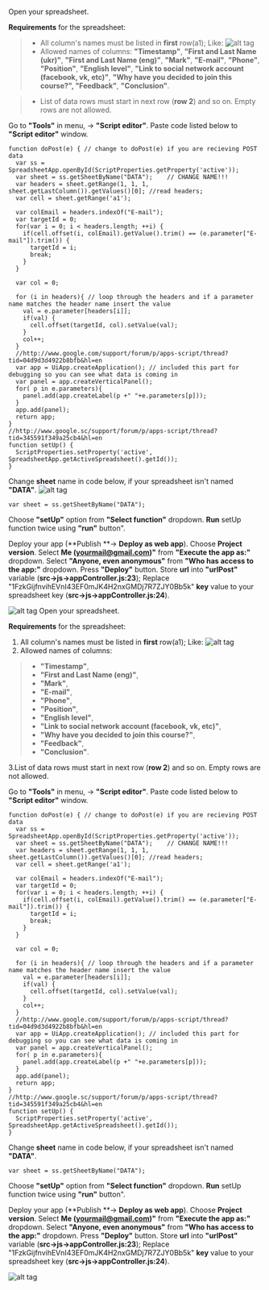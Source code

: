 Open your spreadsheet.

**Requirements** for the spreadsheet:
> - All column's names must be listed in **first** row(a1);
Like: 
![alt tag](http://content.screencast.com/users/OlehChem/folders/Default/media/345e4dc1-3d09-4d21-9487-5faa1d955154/tableStructure.png)
> - Allowed names of columns: **"Timestamp"**, **"First and Last Name (ukr)"**, **"First and Last Name (eng)"**, **"Mark"**, **"E-mail"**, **"Phone"**, **"Position"**, **"English level"**,  **"Link to social network account (facebook, vk, etc)"**, **"Why have you decided to join this course?", "Feedback"**, **"Conclusion"**.

> - List of data rows must start in next row (**row 2**) and so on. Empty rows are not allowed.



Go to **"Tools"** in menu, ->   **"Script editor"**.
Paste code listed below to **"Script editor"** window.
```
function doPost(e) { // change to doPost(e) if you are recieving POST data
  var ss = SpreadsheetApp.openById(ScriptProperties.getProperty('active'));
  var sheet = ss.getSheetByName("DATA");    // CHANGE NAME!!!
  var headers = sheet.getRange(1, 1, 1, sheet.getLastColumn()).getValues()[0]; //read headers;
  var cell = sheet.getRange('a1');
  
  var colEmail = headers.indexOf("E-mail");
  var targetId = 0;
  for(var i = 0; i < headers.length; ++i) {
    if(cell.offset(i, colEmail).getValue().trim() == (e.parameter["E-mail"]).trim()) {
      targetId = i;
      break;
    }
  }
  
  var col = 0;
  
  for (i in headers){ // loop through the headers and if a parameter name matches the header name insert the value
    val = e.parameter[headers[i]];
    if(val) {
      cell.offset(targetId, col).setValue(val); 
    }
    col++;
  }
  //http://www.google.com/support/forum/p/apps-script/thread?tid=04d9d3d4922b8bfb&hl=en
  var app = UiApp.createApplication(); // included this part for debugging so you can see what data is coming in
  var panel = app.createVerticalPanel();
  for( p in e.parameters){
    panel.add(app.createLabel(p +" "+e.parameters[p]));
  }
  app.add(panel);
  return app;
}
//http://www.google.sc/support/forum/p/apps-script/thread?tid=345591f349a25cb4&hl=en
function setUp() {
  ScriptProperties.setProperty('active', SpreadsheetApp.getActiveSpreadsheet().getId());
}
```

Change **sheet** name in code below, if your spreadsheet isn't named **"DATA"**.
![alt tag](http://content.screencast.com/users/OlehChem/folders/Default/media/25159c46-c908-4768-8704-9a6b1b64370c/name_of_spreadshhet.png)
```
var sheet = ss.getSheetByName("DATA");
```
Choose **"setUp"** option from **"Select function"** dropdown.
**Run** setUp function twice using **"run"** button".

Deploy your app (**Publish **-> **Deploy as web app**).
Choose **Project version**.
Select **Me (yourmail@gmail.com)"** from **"Execute the app as:"** dropdown.
Select **"Anyone, even anonymous"** from **"Who has access to the app:"** dropdown.
Press **"Deploy"** button. 
Store **url** into **"urlPost"** variable (**src->js->appController.js:23**);
Replace "1FzkGijfnvihEVnI43EF0mJK4H2nxGMDj7R7ZJY0Bb5k" **key** value to your spreadsheet key (**src->js->appController.js:24**).

![alt tag](http://content.screencast.com/users/OlehChem/folders/Default/media/7adc433e-7ab5-46ce-b69b-0e7965f91cdb/datarow.png)
Open your spreadsheet.

**Requirements** for the spreadsheet:
1. All column's names must be listed in **first** row(a1);
Like: 
![alt tag](http://content.screencast.com/users/OlehChem/folders/Default/media/345e4dc1-3d09-4d21-9487-5faa1d955154/tableStructure.png)
2. Allowed names of columns: 
>- **"Timestamp"**, 
> -  **"First and Last Name (eng)"**,
> -  **"Mark"**,
> -  **"E-mail"**,
>- **"Phone"**,
>- **"Position"**,
>- **"English level"**, 
>- **"Link to social network account (facebook, vk, etc)"**, 
>- **"Why have you decided to join this course?"**, 
>- **"Feedback"**, 
>- **"Conclusion"**.

3.List of data rows must start in next row (**row 2**) and so on. Empty rows are not allowed.



Go to **"Tools"** in menu, ->   **"Script editor"**.
Paste code listed below to **"Script editor"** window.
```
function doPost(e) { // change to doPost(e) if you are recieving POST data
  var ss = SpreadsheetApp.openById(ScriptProperties.getProperty('active'));
  var sheet = ss.getSheetByName("DATA");    // CHANGE NAME!!!
  var headers = sheet.getRange(1, 1, 1, sheet.getLastColumn()).getValues()[0]; //read headers;
  var cell = sheet.getRange('a1');
  
  var colEmail = headers.indexOf("E-mail");
  var targetId = 0;
  for(var i = 0; i < headers.length; ++i) {
    if(cell.offset(i, colEmail).getValue().trim() == (e.parameter["E-mail"]).trim()) {
      targetId = i;
      break;
    }
  }
  
  var col = 0;
  
  for (i in headers){ // loop through the headers and if a parameter name matches the header name insert the value
    val = e.parameter[headers[i]];
    if(val) {
      cell.offset(targetId, col).setValue(val); 
    }
    col++;
  }
  //http://www.google.com/support/forum/p/apps-script/thread?tid=04d9d3d4922b8bfb&hl=en
  var app = UiApp.createApplication(); // included this part for debugging so you can see what data is coming in
  var panel = app.createVerticalPanel();
  for( p in e.parameters){
    panel.add(app.createLabel(p +" "+e.parameters[p]));
  }
  app.add(panel);
  return app;
}
//http://www.google.sc/support/forum/p/apps-script/thread?tid=345591f349a25cb4&hl=en
function setUp() {
  ScriptProperties.setProperty('active', SpreadsheetApp.getActiveSpreadsheet().getId());
}
```

Change **sheet** name in code below, if your spreadsheet isn't named **"DATA"**.
```
var sheet = ss.getSheetByName("DATA");
```
Choose **"setUp"** option from **"Select function"** dropdown.
**Run** setUp function twice using **"run"** button".

Deploy your app (**Publish **-> **Deploy as web app**).
Choose **Project version**.
Select **Me (yourmail@gmail.com)"** from **"Execute the app as:"** dropdown.
Select **"Anyone, even anonymous"** from **"Who has access to the app:"** dropdown.
Press **"Deploy"** button. 
Store **url** into **"urlPost"** variable (**src->js->appController.js:23**);
Replace "1FzkGijfnvihEVnI43EF0mJK4H2nxGMDj7R7ZJY0Bb5k" **key** value to your spreadsheet key (**src->js->appController.js:24**).

![alt tag](http://content.screencast.com/users/OlehChem/folders/Default/media/7adc433e-7ab5-46ce-b69b-0e7965f91cdb/datarow.png)

